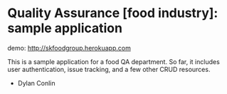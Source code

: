 # Quality Assurance [food industry]: sample application

demo: http://skfoodgroup.herokuapp.com

This is a sample application for a food QA department. So far, it includes user authentication, issue tracking, and a few other CRUD resources.

- Dylan Conlin